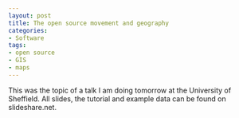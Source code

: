 ```yaml
---
layout: post
title: The open source movement and geography 
categories:
- Software 
tags:
- open source
- GIS
- maps
---
```

This was the topic of a talk I am doing tomorrow at the University of Sheffield.
All slides, the tutorial and example data can be found on slideshare.net.
